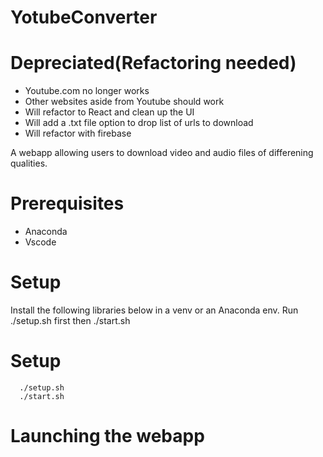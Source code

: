 # YotubeConverter

# Depreciated(Refactoring needed)
* Youtube.com no longer works
* Other websites aside from Youtube should work
* Will refactor to React and clean up the UI
* Will add a .txt file option to drop list of urls to download
* Will refactor with firebase
  
A webapp allowing users to download video and audio files of differening qualities.
# Prerequisites
* Anaconda
* Vscode
# Setup
  Install the following libraries below in a venv or an Anaconda env. Run ./setup.sh first then ./start.sh
# Setup
  ```
    ./setup.sh
    ./start.sh
  ```
# Launching the webapp
